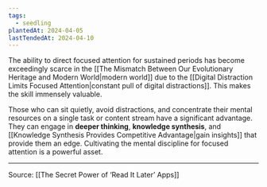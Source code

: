 ```yaml
---
tags:
  - seedling
plantedAt: 2024-04-05
lastTendedAt: 2024-04-10
---
```

The ability to direct focused attention for sustained periods has become exceedingly scarce in the [[The Mismatch Between Our Evolutionary Heritage and Modern World|modern world]] due to the [[Digital Distraction Limits Focused Attention|constant pull of digital distractions]]. This makes the skill immensely valuable.

Those who can sit quietly, avoid distractions, and concentrate their mental resources on a single task or content stream have a significant advantage. They can engage in **deeper thinking**, **knowledge synthesis**, and [[Knowledge Synthesis Provides Competitive Advantage|gain insights]] that provide them an edge. Cultivating the mental discipline for focused attention is a powerful asset.

---

Source: [[The Secret Power of ‘Read It Later’ Apps]]
